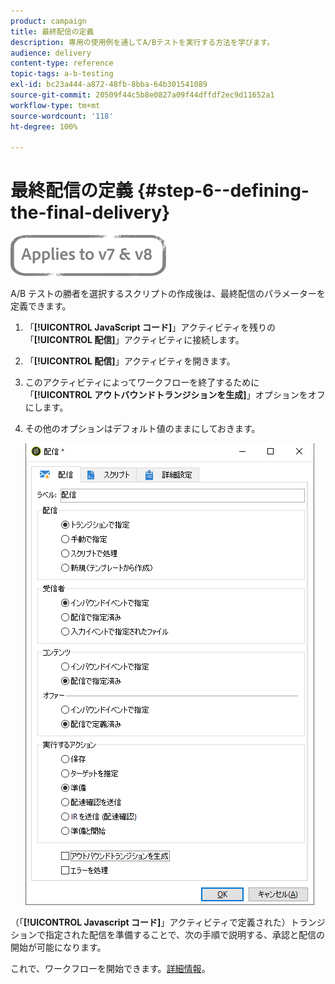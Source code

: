 ```yaml
---
product: campaign
title: 最終配信の定義
description: 専用の使用例を通してA/Bテストを実行する方法を学びます。
audience: delivery
content-type: reference
topic-tags: a-b-testing
exl-id: bc23a444-a872-48fb-8bba-64b301541089
source-git-commit: 20509f44c5b8e0827a09f44dffdf2ec9d11652a1
workflow-type: tm+mt
source-wordcount: '118'
ht-degree: 100%

---
```


# 最終配信の定義 {#step-6--defining-the-final-delivery}

![](../../assets/common.svg)

A/B テストの勝者を選択するスクリプトの作成後は、最終配信のパラメーターを定義できます。

1. 「**[!UICONTROL JavaScript コード]**」アクティビティを残りの「**[!UICONTROL 配信]**」アクティビティに接続します。
1. 「**[!UICONTROL 配信]**」アクティビティを開きます。
1. このアクティビティによってワークフローを終了するために「**[!UICONTROL アウトバウンドトランジションを生成]**」オプションをオフにします。
1. その他のオプションはデフォルト値のままにしておきます。

   ![](assets/ab_test_final_delivery.png)

（「**[!UICONTROL Javascript コード]**」アクティビティで定義された）トランジションで指定された配信を準備することで、次の手順で説明する、承認と配信の開始が可能になります。

これで、ワークフローを開始できます。[詳細情報](a-b-testing-uc-start-workflow.md)。
